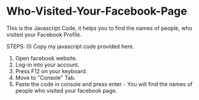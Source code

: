 # Who-Visited-Your-Facebook-Page

This is the Javascript Code, it helps you to find the names of people, 
who visited your Facebook Profile.

STEPS:
0) Copy my javascript code provided here.
1) Open facebook website.
2) Log-in into your account.
3) Press F12 on your keyboard.
4) Move to "Console" Tab.
5) Paste the code in console and press enter - You will find the names of 
   people who visited your facebook page.
